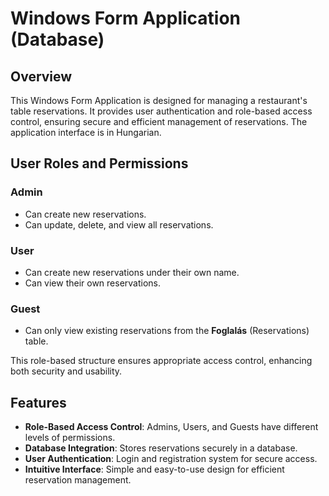 # Windows Form Application (Database)

## Overview  
This Windows Form Application is designed for managing a restaurant's table reservations. It provides user authentication and role-based access control, ensuring secure and efficient management of reservations. The application interface is in Hungarian.

## User Roles and Permissions  

### **Admin**  
- Can create new reservations.  
- Can update, delete, and view all reservations.  

### **User**  
- Can create new reservations under their own name.  
- Can view their own reservations.  

### **Guest**  
- Can only view existing reservations from the **Foglalás** (Reservations) table.  

This role-based structure ensures appropriate access control, enhancing both security and usability.

## Features  
- **Role-Based Access Control**: Admins, Users, and Guests have different levels of permissions.  
- **Database Integration**: Stores reservations securely in a database.  
- **User Authentication**: Login and registration system for secure access.  
- **Intuitive Interface**: Simple and easy-to-use design for efficient reservation management.  
